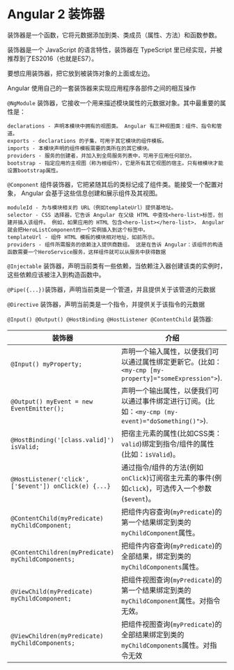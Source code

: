 # Angular 2 装饰器

装饰器是一个函数，它将元数据添加到类、类成员（属性、方法）和函数参数。

装饰器是一个 JavaScript 的语言特性，装饰器在 TypeScript 里已经实现，并被推荐到了ES2016（也就是ES7）。

要想应用装饰器，把它放到被装饰对象的上面或左边。

Angular 使用自己的一套装饰器来实现应用程序各部件之间的相互操作

`@NgModule` 装饰器，它接收一个用来描述模块属性的元数据对象。其中最重要的属性是：

    declarations - 声明本模块中拥有的视图类。 Angular 有三种视图类：组件、指令和管道。
    exports - declarations 的子集，可用于其它模块的组件模板。
    imports - 本模块声明的组件模板需要的类所在的其它模块。
    providers - 服务的创建者，并加入到全局服务列表中，可用于应用任何部分。
    bootstrap - 指定应用的主视图（称为根组件），它是所有其它视图的宿主。只有根模块才能设置bootstrap属性。

`@Component` 组件装饰器，它把紧随其后的类标记成了组件类。能接受一个配置对象， Angular 会基于这些信息创建和展示组件及其视图。

    moduleId - 为与模块相关的 URL（例如templateUrl）提供基地址。
    selector - CSS 选择器，它告诉 Angular 在父级 HTML 中查找<hero-list>标签，创建并插入该组件。 例如，如果应用的 HTML 包含<hero-list></hero-list>， Angular 就会把HeroListComponent的一个实例插入到这个标签中。
    templateUrl - 组件 HTML 模板的模块相对地址，如前所示。
    providers - 组件所需服务的依赖注入提供商数组。 这是在告诉 Angular：该组件的构造函数需要一个HeroService服务，这样组件就可以从服务中获得数据

`@Injectable` 装饰器，声明当前类有一些依赖，当依赖注入器创建该类的实例时，这些依赖应该被注入到构造函数中。

`@Pipe({...})`装饰器，声明当前类是一个管道，并且提供关于该管道的元数据

`@Directive` 装饰器，声明当前类是一个指令，并提供关于该指令的元数据

`@Input() @Output() @HostBinding @HostListener @ContentChild` 装饰器:

| 装饰器 | 介绍 |
| ---------------------------------------- | ---------------------------------------- |
| `@Input() myProperty;`               | 声明一个输入属性，以便我们可以通过属性绑定更新它。(比如： `<my-cmp [my-property]="someExpression">`). |
| `@Output() myEvent = new EventEmitter();` | 声明一个输出属性，以便我们可以通过事件绑定进行订阅。(比如：`<my-cmp (my-event)="doSomething()">`). |
| `@HostBinding('[class.valid]') isValid;` | 把宿主元素的属性(比如CSS类：`valid`)绑定到指令/组件的属性(比如：`isValid`)。 |
| `@HostListener('click', ['$event']) onClick(e) {...}` | 通过指令/组件的方法(例如`onClick`)订阅宿主元素的事件(例如`click`)，可选传入一个参数(`$event`)。 |
| `@ContentChild(myPredicate) myChildComponent;` | 把组件内容查询(`myPredicate`)的第一个结果绑定到类的`myChildComponent`属性。 |
| `@ContentChildren(myPredicate) myChildComponents;` | 把组件内容查询(`myPredicate`)的全部结果，绑定到类的`myChildComponents`属性。 |
| `@ViewChild(myPredicate) myChildComponent;` | 把组件视图查询(`myPredicate`)的第一个结果绑定到类的`myChildComponent`属性。对指令无效。 |
| `@ViewChildren(myPredicate) myChildComponents;` | 把组件视图查询(`myPredicate`)的全部结果绑定到类的`myChildComponents`属性。对指令无效 |